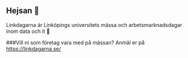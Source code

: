 ## Hejsan 👋

Linkdagarna är Linköpings universitets mässa och arbetsmarknadsdagar inom data och it 💜

###Vill ni som företag vara med på mässan?
Anmäl er på https://linkdagarna.se/
